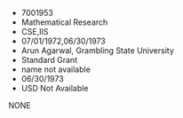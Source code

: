 * 7001953
* Mathematical Research
* CSE,IIS
* 07/01/1972,06/30/1973
* Arun Agarwal, Grambling State University
* Standard Grant
*   name not available
* 06/30/1973
* USD Not Available

NONE